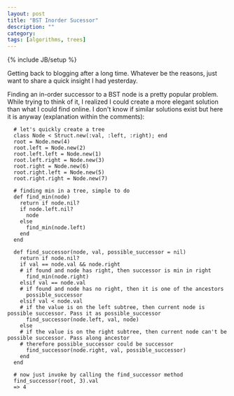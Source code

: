 ```yaml
---
layout: post
title: "BST Inorder Sucessor"
description: ""
category:
tags: [algorithms, trees]
---
```

{% include JB/setup %}

Getting back to blogging after a long time. Whatever be the reasons, just want to share a quick insight I had yesterday.

Finding an in-order successor to a BST node is a pretty popular problem. While trying to think of it, I realized I could create a more elegant solution than what I could find online. I don't know if similar solutions exist but here it is anyway (explanation within the comments):

      # let's quickly create a tree
      class Node < Struct.new(:val, :left, :right); end
      root = Node.new(4)
      root.left = Node.new(2)
      root.left.left = Node.new(1)
      root.left.right = Node.new(3)
      root.right = Node.new(6)
      root.right.left = Node.new(5)
      root.right.right = Node.new(7)

      # finding min in a tree, simple to do
      def find_min(node)
        return if node.nil?
        if node.left.nil?
          node
        else
          find_min(node.left)
        end
      end

      def find_successor(node, val, possible_successor = nil)
        return if node.nil?
        if val == node.val && node.right
        # if found and node has right, then successor is min in right
          find_min(node.right)
        elsif val == node.val
        # if found and node has no right, then it is one of the ancestors
          possible_successor
        elsif val < node.val
        # if the value is on the left subtree, then current node is possible successor. Pass it as possible_successor
          find_successor(node.left, val, node)
        else
        # if the value is on the right subtree, then current node can't be possible successor. Pass along ancestor
        # therefore possible_successor could be successor
          find_successor(node.right, val, possible_successor)
        end
      end

      # now just invoke by calling the find_successor method
      find_successor(root, 3).val
      => 4
